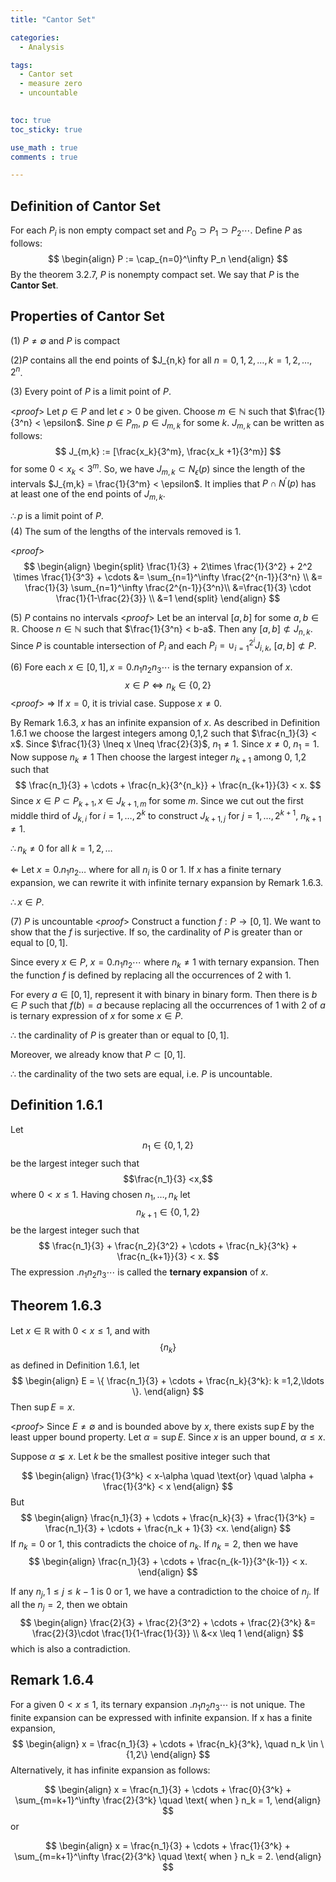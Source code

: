 ```yaml
---
title: "Cantor Set"

categories:
  - Analysis

tags:
  - Cantor set
  - measure zero
  - uncountable
  

toc: true
toc_sticky: true

use_math : true
comments : true

---
```

## Definition of Cantor Set
For each $P_i$ is non empty compact set and $P_0 \supset P_1 \supset P_2 \cdots$. Define $P$ as follows:
$$
\begin{align}
P := \cap_{n=0}^\infty P_n
\end{align}
$$
By the theorem 3.2.7, $P$ is nonempty compact set. We say that $P$ is the **Cantor Set**.
## Properties of Cantor Set
(1) $P \neq \emptyset$ and $P$ is compact

(2)$P$ contains all the end points of $J_{n,k} for all $n=0,1,2,\ldots, k=1,2,\ldots, 2^n$.

(3) Every point of $P$ is a limit point of $P$.

<*proof*>
Let $p \in P$ and let $\epsilon >0$ be given. Choose $m \in \mathbb{N}$ such that $\frac{1}{3^n} < \epsilon$.
Sine $p \in P_m$, $p \in J_{m,k}$ for some $k$. $J_{m,k}$ can be written as follows:
$$
J_{m,k} := [\frac{x_k}{3^m}, \frac{x_k +1}{3^m}]
$$
for some $0 < x_k <3^m$. So, we have $J_{m,k} \subset N_\epsilon (p)$ since the length of the intervals $J_{m,k} = \frac{1}{3^m} < \epsilon$. It implies that $P \cap N^{\prime} (p)$ has at least one of the end points of $J_{m,k}.$

$\therefore p$ is a limit point of $P$.
 $$\tag*{$\square$}$$
(4) The sum of the lengths of the intervals removed is 1.

<*proof*>
$$
\begin{align}
\begin{split}
\frac{1}{3} + 2\times \frac{1}{3^2} + 2^2 \times \frac{1}{3^3} + \cdots &= \sum_{n=1}^\infty \frac{2^{n-1}}{3^n} \\
&= \frac{1}{3} \sum_{n=1}^\infty \frac{2^{n-1}}{3^n}\\
&=\frac{1}{3} \cdot \frac{1}{1-\frac{2}{3}} \\
&=1
\end{split}
\end{align}
$$
 $$\tag*{$\square$}$$

(5) $P$ contains no intervals
<*proof*> Let be an interval $[a,b]$ for some $a,b \in \mathbb{R}$. Choose $n \in \mathbb{N}$ such that $\frac{1}{3^n} < b-a$.  Then any $[a,b] \not\subset J_{n,k}$.  Since $P$ is countable intersection of $P_i$ and each $P_i = \cup_{i=1}^{2^i} J_{i,k}$, $[a,b] \not\subset P.$
 $$\tag*{$\square$}$$


(6) Fore each $x \in [0,1], x = 0.n_1n_2n_3\cdots$ is the ternary expansion of $x$.
$$
x \in P \iff n_k \in \{0, 2\}
$$
<*proof*>
$\Rightarrow$
If $x=0$, it is trivial case.   Suppose $x\neq 0$.

By Remark 1.6.3, $x$ has an infinite expansion of $x$. As described in Definition 1.6.1 we choose the largest integers among 0,1,2 such that $\frac{n_1}{3} < x$. Since $\frac{1}{3} \lneq x \lneq \frac{2}{3}$, $n_1 \neq 1$.  Since $x\neq0$, $n_1= 1$. Now suppose $n_k \neq 1$
Then choose the largest integer $n_{k+1}$ among 0, 1,2 such that 
$$
\frac{n_1}{3} + \cdots + \frac{n_k}{3^{n_k}} + \frac{n_{k+1}}{3} < x. 
$$
Since $x \in P \subset P_{k+1}, x \in J_{k+1,m}$ for some $m$. Since we cut out the first middle third of $J_{k,i} \text{ for } i=1, \ldots, 2^k$ to construct $J_{k+1,j}$ for $j=1, \ldots, 2^{k+1}$, $n_{k+1} \neq 1$. 

$\therefore n_k \neq 0$ for all $k=1,2,\ldots$

$\Leftarrow$
Let  $x =0.n_1n_2\ldots$ where for all $n_i$ is 0 or 1. If $x$ has a finite ternary expansion, we can rewrite it with infinite ternary expansion by Remark 1.6.3.  

$\therefore x \in P.$
 $$\tag*{$\square$}$$
 
 (7) $P$ is uncountable
<*proof*>
Construct a function $f: P \rightarrow [0,1]$. We want to show that the $f$ is surjective. If so, the cardinality of $P$ is greater than or equal to $[0,1]$. 

Since every $x \in P$, $x=0.n_1 n_2 \cdots$ where $n_k \neq 1$ with ternary expansion. Then the function $f$ is defined by replacing all the occurrences of 2 with 1.  

For every $a \in [0,1]$,  represent it with binary in binary form. Then there is $b \in P$ such that $f(b) = a$ because replacing all the occurrences of 1 with 2 of $a$ is ternary expression of $x$ for some $x \in P$. 

$\therefore$ the cardinality of $P$ is greater than or equal to $[0,1]$.

Moreover, we already know that $P \subset [0,1]$. 

$\therefore$ the cardinality of the two sets are equal, i.e. $P$ is uncountable.
 $$\tag*{$\square$}$$
## Definition 1.6.1
Let $$n_1 \in \{0,1,2\}$$ be the largest integer such that 
$$\frac{n_1}{3} <x,$$  where $0<x\leq1$.
Having chosen $n_1, \ldots, n_k$ let $$n_{k+1} \in \{0,1,2\}$$ be the largest integer such that 
$$
\frac{n_1}{3} + \frac{n_2}{3^2} + \cdots + \frac{n_k}{3^k} + \frac{n_{k+1}}{3} < x.
$$ 
The expression $.n_1n_2n_3\cdots$ is called the **ternary expansion** of $x$.

## Theorem 1.6.3
Let $x \in \mathbb{R}$ with $0<x\leq1$, and with $$\{n_k\}$$ as defined in Definition 1.6.1, let
$$
\begin{align}
E = \{ \frac{n_1}{3} + \cdots + \frac{n_k}{3^k}: k =1,2,\ldots \}.
\end{align}
$$
Then $\sup E =x$.

<*proof*>
Since $E \neq \emptyset$ and is bounded above by $x$, there exists $\sup E$ by the least upper bound property. Let $\alpha = \sup E$. Since $x$ is an upper bound, $\alpha \leq x$. 

Suppose $\alpha \lneq x$. Let $k$ be the smallest positive integer such that

$$
\begin{align}
\frac{1}{3^k} < x-\alpha \quad \text{or} \quad \alpha + \frac{1}{3^k} < x
\end{align}
$$
But
$$
\begin{align}
\frac{n_1}{3} + \cdots + \frac{n_k}{3} + \frac{1}{3^k} = \frac{n_1}{3} + \cdots + \frac{n_k + 1}{3} <x.
\end{align}
$$
If $n_k=0$ or 1, this contradicts the choice of $n_k$. If $n_k=2$, then we have 
$$
\begin{align}
\frac{n_1}{3} + \cdots + \frac{n_{k-1}}{3^{k-1}} < x.
\end{align}
$$

If any $n_j, 1\leq j\leq k-1$ is 0 or 1, we have a contradiction to the choice of $n_j$. If all the $n_j=2$, then we obtain
$$
\begin{align}
\frac{2}{3} + \frac{2}{3^2} + \cdots + \frac{2}{3^k} &= \frac{2}{3}\cdot \frac{1}{1-\frac{1}{3}} \\
&<x 
\leq 1
\end{align}
$$
which is also a contradiction.
 $$\tag*{$\square$}$$

## Remark 1.6.4
For a given $0<x \leq1$,  its ternary expansion $.n_1n_2n_3\cdots$ is not unique. The finite expansion can be expressed with infinite expansion. If x has a finite expansion,
$$
\begin{align}
x = \frac{n_1}{3} + \cdots + \frac{n_k}{3^k}, \quad n_k \in \{1,2\}
\end{align}
$$
Alternatively, it has infinite expansion as follows:

$$
\begin{align}
x = \frac{n_1}{3} + \cdots + \frac{0}{3^k} + \sum_{m=k+1}^\infty \frac{2}{3^k} \quad \text{ when } n_k = 1,
\end{align}
$$
or

$$
\begin{align}
x = \frac{n_1}{3} + \cdots + \frac{1}{3^k} + \sum_{m=k+1}^\infty \frac{2}{3^k} \quad \text{ when } n_k = 2.
\end{align}
$$

